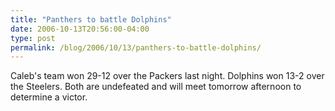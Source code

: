 ```yaml
---
title: "Panthers to battle Dolphins"
date: 2006-10-13T20:56:00-04:00
type: post
permalink: /blog/2006/10/13/panthers-to-battle-dolphins/
---
```

Caleb's team won 29-12 over the Packers last night. Dolphins won 13-2 over the Steelers. Both are undefeated and will meet tomorrow afternoon to determine a victor.